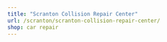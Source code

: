 ```yaml
---
title: "Scranton Collision Repair Center"
url: /scranton/scranton-collision-repair-center/
shop: car repair
---
```

